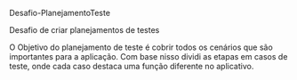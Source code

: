 Desafio-PlanejamentoTeste

Desafio de criar planejamentos de testes

O Objetivo do planejamento de teste é cobrir todos os cenários que são importantes para a aplicação. Com base nisso dividi as etapas em casos de teste, onde cada caso destaca uma função diferente no aplicativo.
